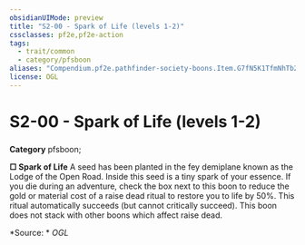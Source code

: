 ```yaml
---
obsidianUIMode: preview
title: "S2-00 - Spark of Life (levels 1-2)"
cssclasses: pf2e,pf2e-action
tags:
  - trait/common
  - category/pfsboon
aliases: "Compendium.pf2e.pathfinder-society-boons.Item.G7fN5K1TfmNhTb2w"
license: OGL
---
```

# S2-00 - Spark of Life (levels 1-2)

### 

**Category** pfsboon; 




**□ Spark of Life** A seed has been planted in the fey demiplane known as the Lodge of the Open Road. Inside this seed is a tiny spark of your essence. If you die during an adventure, check the box next to this boon to reduce the gold or material cost of a raise dead ritual to restore you to life by 50%. This ritual automatically succeeds (but cannot critically succeed). This boon does not stack with other boons which affect raise dead.

*Source: *
*OGL*